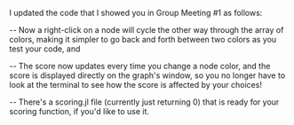 I updated the code that I showed you in Group Meeting #1 as follows:

-- Now a right-click on a node will cycle the other way through the array of colors, making it simpler to go back and forth between two colors as you test your code, and

-- The score now updates every time you change a node color, and the score is displayed directly on the graph's window, so you no longer have to look at the terminal to see how the score is affected by your choices!

-- There's a scoring.jl file (currently just returning 0) that is ready for your scoring function, if you'd like to use it.
